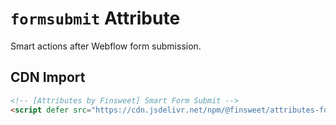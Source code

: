 # `formsubmit` Attribute

Smart actions after Webflow form submission.

## CDN Import

```html
<!-- [Attributes by Finsweet] Smart Form Submit -->
<script defer src="https://cdn.jsdelivr.net/npm/@finsweet/attributes-formsubmit@1/formsubmit.js"></script>
```
